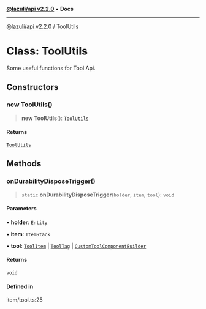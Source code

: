 [**@lazuli/api v2.2.0**](../README.md) • **Docs**

***

[@lazuli/api v2.2.0](../globals.md) / ToolUtils

# Class: ToolUtils

Some useful functions for Tool Api.

## Constructors

### new ToolUtils()

> **new ToolUtils**(): [`ToolUtils`](ToolUtils.md)

#### Returns

[`ToolUtils`](ToolUtils.md)

## Methods

### onDurabilityDisposeTrigger()

> `static` **onDurabilityDisposeTrigger**(`holder`, `item`, `tool`): `void`

#### Parameters

• **holder**: `Entity`

• **item**: `ItemStack`

• **tool**: [`ToolItem`](ToolItem.md) \| [`ToolTag`](ToolTag.md) \| [`CustomToolComponentBuilder`](CustomToolComponentBuilder.md)

#### Returns

`void`

#### Defined in

item/tool.ts:25
